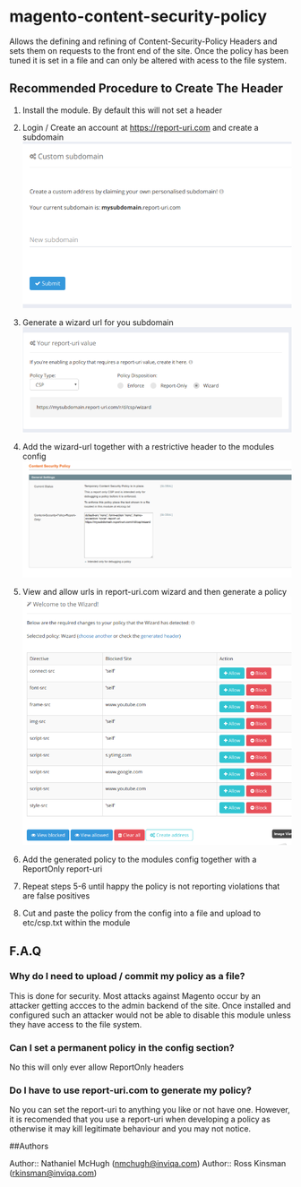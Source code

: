 # magento-content-security-policy

Allows the defining and refining of Content-Security-Policy Headers and sets them on requests to the front end of the site. Once the policy has been tuned it is set in a file and can only be altered with acess to the file system.

## Recommended Procedure to Create The Header

1. Install the module. By default this will not set a header

2. Login / Create an account at https://report-uri.com and create a subdomain
![alt text](screenshots/generating-a-subdomain.png "Generating a Subdomain")

3. Generate a wizard url for you subdomain
![alt text](screenshots/creating-a-wizzard-uri.png "Cretating a Wizard URI in Report-uri.com")

4. Add the wizard-url together with a restrictive header to the modules config
![alt text](screenshots/setting-temp-policy.png "Setting the policy in the model")

5. View and allow urls in report-uri.com wizard and then generate a policy
![alt text](screenshots/using-wizard.png "Using the Wizard in report-uri.com")

6. Add the generated policy to the modules config together with a ReportOnly report-uri

7. Repeat steps 5-6 until happy the policy is not reporting violations that are false positives

8. Cut and paste the policy from the config into a file and upload to etc/csp.txt within the module

## F.A.Q

### Why do I need to upload / commit my policy as a file?

This is done for security. Most attacks against Magento occur by an attacker getting accces to the admin backend of the site. Once installed and configured such an attacker would not be able to disable this module unless they have access to the file system.

### Can I set a permanent policy in the config section?

No this will only ever allow ReportOnly headers

### Do I have to use report-uri.com to generate my policy?

No you can set the report-uri to anything you like or not have one. However, it is recomended that you use a report-uri when developing a policy as otherwise it may kill legitimate behaviour and you may not notice.

##Authors

Author:: Nathaniel McHugh (nmchugh@inviqa.com) Author:: Ross Kinsman (rkinsman@inviqa.com)
